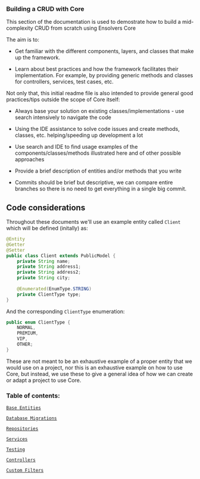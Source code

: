 ### Building a CRUD with Core

This section of the documentation is used to demostrate how to build a mid-complexity CRUD from scratch using Ensolvers Core

The aim is to:

* Get familiar with the different components, layers, and classes that make up the framework.

* Learn about best practices and how the framework facilitates their implementation. For example, by providing generic methods and classes for controllers, services, test cases, etc.



Not only that, this initial readme file is also intended to provide general good practices/tips outside the scope of Core itself:

* Always base your solution on existing classes/implementations - use search intensively to navigate the code

* Using the IDE assistance to solve code issues and create methods, classes, etc. helping/speeding up development a lot

* Use search and IDE to find usage examples of the components/classes/methods illustrated here and of other possible approaches

* Provide a brief description of entities and/or methods that you write

* Commits should be brief but descriptive, we can compare entire branches so there is no need to get everything in a single big commit.


## Code considerations

Throughout these documents we'll use an example entity called `Client` which will be defined (initally) as:

<a name="generic-client-class"></a>

```java
@Entity
@Getter
@Setter
public class Client extends PublicModel {
    private String name;
    private String address1;
    private String address2;
    private String city;
    
    @Enumerated(EnumType.STRING)
    private ClientType type;
}
```

And the corresponding `ClientType` enumeration:

```java
public enum ClientType {
    NORMAL,
    PREMIUM,
    VIP,
    OTHER;
}
```

These are not meant to be an exhaustive example of a proper entity that we would use on a project, nor this is an exhaustive example on how to use Core, but instead, we use these to give a general idea of how we can create or adapt a project to use Core.


### Table of contents:

[`Base Entities`](./Base_Entities.md)

[`Database Migrations`](./Database_Migrations.md)

[`Repositories`](./Repositories.md)

[`Services`](./Services.md)

[`Testing`](./Testing.md)

[`Controllers`](./Controllers.md)

[`Custom Filters`](./Custom_Filters.md)
